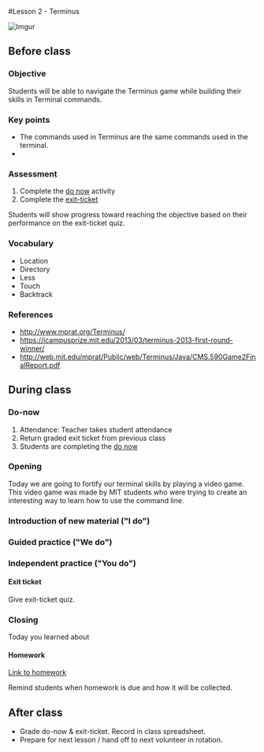 #Lesson 2 - Terminus

![Imgur](http://i.imgur.com/1RUn77sm.jpg)
## Before class

### Objective

Students will be able to navigate the Terminus game while building their skills in Terminal commands.

### Key points

* The commands used in Terminus are the same commands used in the terminal.
* 

### Assessment

1. Complete the [do now](assessments/do_now.md) activity 
2. Complete the [exit-ticket](assessments/exit_ticket.md)

Students will show progress toward reaching the objective based on their performance on the exit-ticket quiz.

### Vocabulary

* Location
* Directory
* Less
* Touch
* Backtrack

### References

* http://www.mprat.org/Terminus/
* https://icampusprize.mit.edu/2013/03/terminus-2013-first-round-winner/
* http://web.mit.edu/mprat/Public/web/Terminus/Java/CMS.590Game2FinalReport.pdf


## During class

### Do-now

1. Attendance: Teacher takes student attendance
2. Return graded exit ticket from previous class
3. Students are completing the [do now](assessments/do_now.md) 

### Opening

Today we are going to fortify our terminal skills by playing a video game. This video game was made by MIT students who were trying to create an interesting way to learn how to use the command line.



### Introduction of new material ("I do")


### Guided practice ("We do")



### Independent practice ("You do")



#### Exit ticket

Give exit-ticket quiz.

### Closing

Today you learned about

#### Homework

[Link to homework](homework/)

Remind students when homework is due and how it will be collected.

## After class

* Grade do-now & exit-ticket. Record in class spreadsheet.
* Prepare for next lesson / hand off to next volunteer in rotation.
